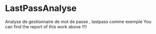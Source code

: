 # LastPassAnalyse
Analyse de gestionnaire de mot de passe , lastpass comme exemple 
You can find the report of this work above !!!! 
